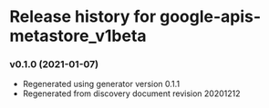 # Release history for google-apis-metastore_v1beta

### v0.1.0 (2021-01-07)

* Regenerated using generator version 0.1.1
* Regenerated from discovery document revision 20201212

